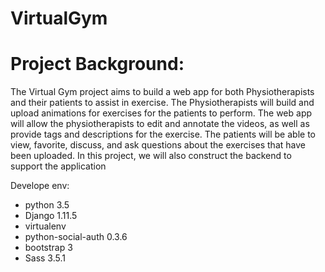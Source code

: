 # VirtualGym
# Project Background:
The Virtual Gym project aims to build a web app for both Physiotherapists and their patients to assist in exercise. The Physiotherapists will build and upload animations for exercises for the patients to perform. The web app will allow the physiotherapists to edit and annotate the videos, as well as provide tags and descriptions for the exercise. The patients will be able to view, favorite, discuss, and ask questions about the exercises that have been uploaded. In this project, we will also construct the backend to support the application

Develope env:
  * python 3.5
  * Django 1.11.5
  * virtualenv
  * python-social-auth 0.3.6
  * bootstrap 3
  * Sass 3.5.1
